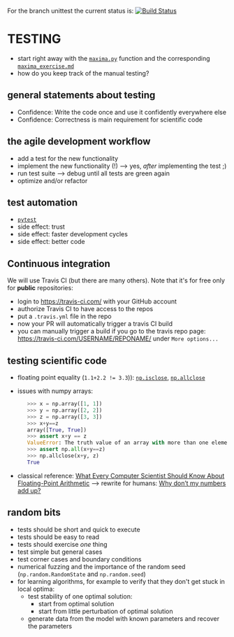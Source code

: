For the branch unittest the current status is: [![Build Status](https://travis-ci.com/DorotheaMueller/2019_day2.svg?branch=unittest)](https://travis-ci.com/DorotheaMueller/2019_day2)

# TESTING
- start right away with the [`maxima.py`](maxima.py) function and the corresponding [`maxima_exercise.md`](maxima_exercise.md)
- how do you keep track of the manual testing?


## general statements about testing
- Confidence: Write the code once and use it confidently everywhere else
- Confidence: Correctness is main requirement for scientific code

## the agile development workflow
  - add a test for the new functionality
  - implement the new functionality (!) ⟶ yes, *after* implementing the test ;)
  - run test suite ⟶ debug until all tests are green again
  - optimize and/or refactor

## test automation 
  - [`pytest`](http://pytest.org)
  - side effect: trust
  - side effect: faster development cycles
  - side effect: better code

## Continuous integration
We will use Travis CI (but there are many others). Note that it's for free only for **public** repositories:

- login to https://travis-ci.com/ with your GitHub account
- authorize Travis CI to have access to the repos
- put a `.travis.yml` file in the repo
- now your PR will automatically trigger a travis CI build
- you can manually trigger a build if you go to the travis repo page: https://travis-ci.com/USERNAME/REPONAME/ under `More options...`

## testing scientific code
  - floating point equality (`1.1+2.2 != 3.3`)): [`np.isclose`](https://docs.scipy.org/doc/numpy/reference/generated/numpy.isclose.html), [`np.allclose`](https://docs.scipy.org/doc/numpy/reference/generated/numpy.allclose.html)
  - issues with numpy arrays:

      ```python
         >>> x = np.array([1, 1])
         >>> y = np.array([2, 2])
         >>> z = np.array([3, 3])
         >>> x+y==z
         array([True, True])
         >>> assert x+y == z
         ValueError: The truth value of an array with more than one element is ambiguous. Use a.any() or a.all()
         >>> assert np.all(x+y==z)
         >>> np.allclose(x+y, z)
         True
      ```
  - classical reference: [What Every Computer Scientist Should Know About Floating-Point Arithmetic](https://docs.oracle.com/cd/E19957-01/806-3568/ncg_goldberg.html) ⟶ rewrite for humans: [Why don’t my numbers add up?](http://floating-point-gui.de)

## random bits
  - tests should be short and quick to execute
  - tests should be easy to read
  - tests should exercise *one* thing
  - test simple but general cases
  - test corner cases and boundary conditions
  - numerical fuzzing and the importance of the random seed (`np.random.RandomState` and `np.random.seed`)
  - for learning algorithms, for example to verify that they don't get stuck in local optima:
      - test stability of one optimal solution:
          - start from optimal solution
          - start from little perturbation of optimal solution
      - generate data from the model with known parameters and recover the parameters

